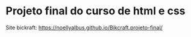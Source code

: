 # Projeto final do curso de html e css
Site bickraft: https://noellyalbus.github.io/Bikcraft.projeto-final/
